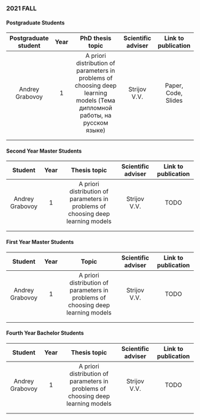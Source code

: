 ### 2021 FALL

#### Postgraduate Students

| Postgraduate student | Year | PhD thesis topic | Scientific adviser | Link to publication |
|:---:|:---:|:---:|:---:|:---:|
| Andrey Grabovoy | 1 | A priori distribution of parameters in problems of choosing deep learning models (Тема дипломной работы, на русском языке) | Strijov V.V. | Paper, Code, Slides|
| | | | | |
| | | | | |

#### Second Year Master Students

| Student | Year | Thesis topic | Scientific adviser | Link to publication |
|:---:|:---:|:---:|:---:|:---:|
| Andrey Grabovoy | 1 | A priori distribution of parameters in problems of choosing deep learning models | Strijov V.V. | TODO |
| | | | | |
| | | | | |

#### First Year Master Students

| Student | Year | Topic | Scientific adviser | Link to publication |
|:---:|:---:|:---:|:---:|:---:|
| Andrey Grabovoy | 1 | A priori distribution of parameters in problems of choosing deep learning models | Strijov V.V. | TODO |
| | | | | |
| | | | | |

#### Fourth Year Bachelor Students

| Student | Year | Thesis topic | Scientific adviser | Link to publication |
|:---:|:---:|:---:|:---:|:---:|
| Andrey Grabovoy | 1 | A priori distribution of parameters in problems of choosing deep learning models | Strijov V.V. | TODO |
| | | | | |
| | | | | |
